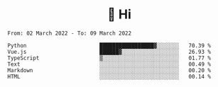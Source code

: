 <h1 align="center">👋 Hi</h1>
<!-- <h3 align="center">An enthusiastic frontend developer</h3> -->

<!--START_SECTION:waka-->

```text
From: 02 March 2022 - To: 09 March 2022

Python                       █████████████████▓░░░░░░░   70.39 %
Vue.js                       ██████▓░░░░░░░░░░░░░░░░░░   26.93 %
TypeScript                   ▒░░░░░░░░░░░░░░░░░░░░░░░░   01.77 %
Text                         ░░░░░░░░░░░░░░░░░░░░░░░░░   00.49 %
Markdown                     ░░░░░░░░░░░░░░░░░░░░░░░░░   00.20 %
HTML                         ░░░░░░░░░░░░░░░░░░░░░░░░░   00.14 %
```

<!--END_SECTION:waka-->
